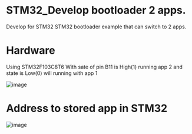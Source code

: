 # STM32_Develop bootloader 2 apps.
Develop for STM32
STM32 bootloader example that can switch to 2 apps.

# Hardware
Using STM32F103C8T6
With sate of pin B11 is High(1) running app 2 and state is Low(0) will running with app 1

![image](https://github.com/user-attachments/assets/a1a0299a-7065-42de-88f8-53cefb0f76de)

# Address to stored app in STM32

![image](https://github.com/user-attachments/assets/ba02ca1b-a40f-4291-98ae-d5a5f4b35486)



